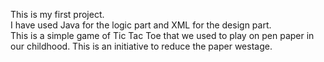 This is my first project.
<br>
I have used Java for the logic part and XML for the design part.<br>
This is a simple game of Tic Tac Toe that we used to play on pen paper in our childhood. This is an initiative to reduce the paper westage. 
